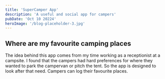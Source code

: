 ```yaml
---
title: 'SuperCamper App'
description: 'A useful and social app for campers'
pubDate: 'Oct 10 20224'
heroImage: '/blog-placeholder-3.jpg'
---
```


## Where are my favourite camping places

The idea behind this app comes from my time working as a receptionist at a campsite. I found that the campers had hard preferences for where they wanted to park the campervan or pitch the tent. So the app is designed to look after that need. Campers can log their favourite places.